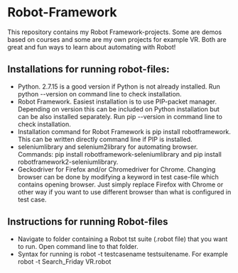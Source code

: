# Robot-Framework
This repository contains my Robot Framework-projects. Some are demos based on courses and some are my own
projects for example VR. Both are great and fun ways to learn about automating with Robot!

## Installations for running robot-files: ##
- Python. 2.7.15 is a good version if Python is not already installed. Run python --version on command line to check installation.
- Robot Framework. Easiest installation is to use PIP-packet manager. Depending on version this can be included on Python installation but can be also installed separately. Run pip --version in command line to check installation. 
- Installation command for Robot Framework is pip install robotframework. This can be written directly command line if PIP is installed.
- seleniumlibrary and selenium2library for automating browser. Commands: pip install robotframework-seleniumlibrary and pip install robotframework2-seleniumlibrary.
- Geckodriver for Firefox and/or Chromedriver for Chrome. Changing browser can be done by modifying a keyword in test case-file which contains opening browser. Just simply replace Firefox with Chrome or other way if you want to use different browser than what is configured in test case.

## Instructions for running Robot-files ##
- Navigate to folder containing a Robot tst suite (.robot file) that you want to run. Open command line to that folder.
- Syntax for running is robot -t testcasename testsuitename.
For example robot -t Search_Friday VR.robot
